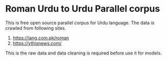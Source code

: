 # Roman Urdu to Urdu Parallel corpus

This is free open source parallel corpus for Urdu language. The data is crawled from following sites. 
1. https://jang.com.pk/roman
2. https://ythisnews.com/

This is the raw data and data cleaning is required before use it for models. 
